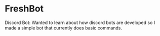# FreshBot

Discord Bot:
Wanted to learn about how discord bots are developed so I made a simple bot that currently does basic commands.
